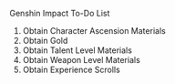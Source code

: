 Genshin Impact To-Do List
1. Obtain Character Ascension Materials
2. Obtain Gold
3. Obtain Talent Level Materials
4. Obtain Weapon Level Materials
5. Obtain Experience Scrolls
